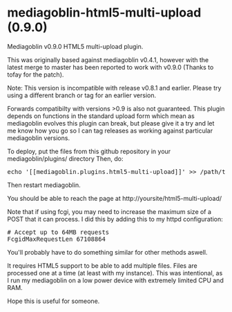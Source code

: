 mediagoblin-html5-multi-upload (0.9.0)
==============================

Mediagoblin v0.9.0 HTML5 multi-upload plugin.

This was originally based against mediagoblin v0.4.1, however with the latest merge to master has been reported to work with v0.9.0 (Thanks to tofay for the patch). 

Note: This version is incompatible with release v0.8.1 and earlier. Please try using a different branch or tag for an earlier version.

Forwards compatibilty with versions >0.9 is also not guaranteed. This plugin depends on functions in the standard upload form which mean as mediagoblin evolves this plugin can break, but please give it a try and let me know how you go so I can tag releases as working against particular mediagoblin versions.

To deploy, put the files from this github repository in your mediagoblin/plugins/ directory
Then, do:
<pre>
echo '[[mediagoblin.plugins.html5-multi-upload]]' >> /path/to/mediagoblin/mediagoblin_local.ini
</pre>
Then restart mediagoblin.

You should be able to reach the page at http://yoursite/html5-multi-upload/

Note that if using fcgi, you may need to increase the maximum size of a POST that it can process. I did this by adding this to my httpd configuration:
<pre>
# Accept up to 64MB requests
FcgidMaxRequestLen 67108864
</pre>
You'll probably have to do something similar for other methods aswell.

It requires HTML5 support to be able to add multiple files. Files are processed one at a time (at least with my instance). This was intentional, as I run my mediagoblin on a low power device with extremely limited CPU and RAM.

Hope this is useful for someone.
